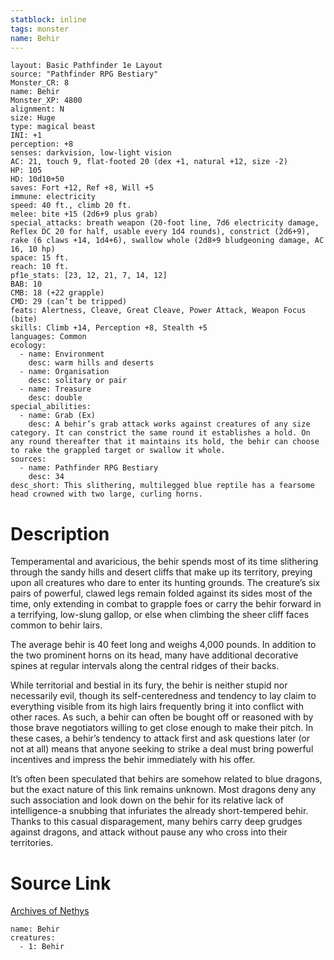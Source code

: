 ```yaml
---
statblock: inline
tags: monster
name: Behir
---
```

```statblock
layout: Basic Pathfinder 1e Layout
source: "Pathfinder RPG Bestiary"
Monster_CR: 8
name: Behir
Monster_XP: 4800
alignment: N
size: Huge
type: magical beast
INI: +1
perception: +8
senses: darkvision, low-light vision
AC: 21, touch 9, flat-footed 20 (dex +1, natural +12, size -2)
HP: 105
HD: 10d10+50
saves: Fort +12, Ref +8, Will +5
immune: electricity
speed: 40 ft., climb 20 ft.
melee: bite +15 (2d6+9 plus grab)
special_attacks: breath weapon (20-foot line, 7d6 electricity damage, Reflex DC 20 for half, usable every 1d4 rounds), constrict (2d6+9), rake (6 claws +14, 1d4+6), swallow whole (2d8+9 bludgeoning damage, AC 16, 10 hp)
space: 15 ft.
reach: 10 ft.
pf1e_stats: [23, 12, 21, 7, 14, 12]
BAB: 10
CMB: 18 (+22 grapple)
CMD: 29 (can’t be tripped)
feats: Alertness, Cleave, Great Cleave, Power Attack, Weapon Focus (bite)
skills: Climb +14, Perception +8, Stealth +5
languages: Common
ecology:
  - name: Environment
    desc: warm hills and deserts
  - name: Organisation
    desc: solitary or pair
  - name: Treasure
    desc: double
special_abilities:
  - name: Grab (Ex)
    desc: A behir’s grab attack works against creatures of any size category. It can constrict the same round it establishes a hold. On any round thereafter that it maintains its hold, the behir can choose to rake the grappled target or swallow it whole.
sources:
  - name: Pathfinder RPG Bestiary
    desc: 34
desc_short: This slithering, multilegged blue reptile has a fearsome head crowned with two large, curling horns.
```
# Description
Temperamental and avaricious, the behir spends most of its time slithering through the sandy hills and desert cliffs that make up its territory, preying upon all creatures who dare to enter its hunting grounds. The creature’s six pairs of powerful, clawed legs remain folded against its sides most of the time, only extending in combat to grapple foes or carry the behir forward in a terrifying, low-slung gallop, or else when climbing the sheer cliff faces common to behir lairs.

The average behir is 40 feet long and weighs 4,000 pounds. In addition to the two prominent horns on its head, many have additional decorative spines at regular intervals along the central ridges of their backs.

While territorial and bestial in its fury, the behir is neither stupid nor necessarily evil, though its self-centeredness and tendency to lay claim to everything visible from its high lairs frequently bring it into conflict with other races. As such, a behir can often be bought off or reasoned with by those brave negotiators willing to get close enough to make their pitch. In these cases, a behir’s tendency to attack first and ask questions later (or not at all) means that anyone seeking to strike a deal must bring powerful incentives and impress the behir immediately with his offer.

It’s often been speculated that behirs are somehow related to blue dragons, but the exact nature of this link remains unknown. Most dragons deny any such association and look down on the behir for its relative lack of intelligence-a snubbing that infuriates the already short-tempered behir. Thanks to this casual disparagement, many behirs carry deep grudges against dragons, and attack without pause any who cross into their territories.
# Source Link
[Archives of Nethys](https://aonprd.com/MonsterDisplay.aspx?ItemName=Behir)
```encounter-table
name: Behir
creatures:
  - 1: Behir
```
